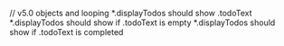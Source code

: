 // v5.0 objects and looping
*.displayTodos should show .todoText
*.displayTodos should show if .todoText is empty
*.displayTodos should show if .todoText is completed
